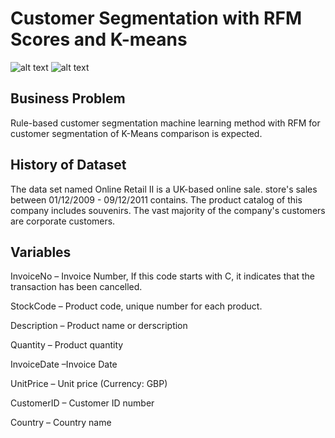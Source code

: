 # Customer Segmentation with RFM Scores and K-means
![alt text](https://cdn.enhencer.com/website-assets/images/blog/AdvantagesAndInefficaciesOfRFMSegmentation1.png) ![alt text](https://www.vlfeat.org/demo/kmeans_2d_rand.jpg)
## Business Problem

Rule-based customer segmentation machine learning method with RFM for customer segmentation of K-Means comparison is expected. 

## History of Dataset

The data set named Online Retail II is a UK-based online sale. store's sales between 01/12/2009 - 09/12/2011 contains. The product catalog of this company includes souvenirs. The vast majority of the company's customers are corporate customers.

##   Variables

InvoiceNo – Invoice Number, If this code starts with C, it indicates that the transaction has been cancelled.

StockCode – Product code, unique number for each product.

Description – Product name or derscription

Quantity – Product quantity

InvoiceDate –Invoice Date

UnitPrice – Unit price (Currency: GBP)

CustomerID – Customer ID number

Country – Country name
